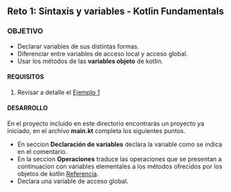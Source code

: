 ## Reto 1: Sintaxis y variables - Kotlin Fundamentals

### OBJETIVO 

- Declarar variables de sus distintas formas.
- Diferenciar entre variables de acceso local y acceso global.
- Usar los métodos de las **variables objeto** de kotlin.

#### REQUISITOS 

1. Revisar a detalle el  [Ejemplo 1](/../../tree/master/Sesion-01/Ejemplo-01)

#### DESARROLLO

En el proyecto incluido en este directorio encontrarás un proyecto ya iniciado, en el archivo **main.kt** 
completa los siguientes puntos.


- En seccion **Declaración de variables** declara la variable como se indica en el comentario.
- En la seccion **Operaciones** traduce las operaciones que se presentan a continuacion con 
variables elementales a los métodos ofrecidos por los objetos de kotlin [Referencia](https://kotlinlang.org/docs/reference/operator-overloading.html).
- Declara una variable de acceso global.

